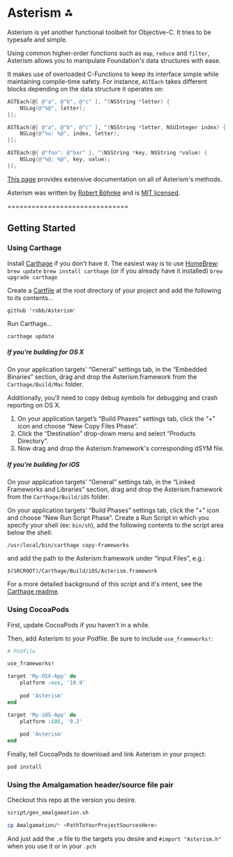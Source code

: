 # Asterism ⁂

Asterism is yet another functional toolbelt for Objective-C. It tries to be
typesafe and simple.

Using common higher-order functions such as `map`, `reduce` and `filter`,
Asterism allows you to manipulate Foundation's data structures with ease.

It makes use of overloaded C-Functions to keep its interface simple while
maintaining compile-time safety. For instance, `ASTEach` takes different blocks
depending on the data structure it operates on:

```objective-c
ASTEach(@[ @"a", @"b", @"c" ], ^(NSString *letter) {
    NSLog(@"%@", letter);
}];

ASTEach(@[ @"a", @"b", @"c" ], ^(NSString *letter, NSUInteger index) {
    NSLog(@"%u: %@", index, letter);
}];

ASTEach(@{ @"foo": @"bar" }, ^(NSString *key, NSString *value) {
    NSLog(@"%@: %@", key, value);
}];
```

[This page](http://robb.github.io/Asterism/) provides extensive documentation on
all of Asterism's methods.

Asterism was written by <a href="http://robb.is">Robert
Böhnke</a> and is <a href="http://opensource.org/licenses/MIT">MIT licensed</a>.

==============================

## Getting Started

### Using Carthage
Install [Carthage](https://github.com/Carthage/Carthage) if you don't have it. The easiest way is to use [HomeBrew](http://brew.sh):
     `brew update`
     `brew install carthage`
      (or if you already have it installed) `brew upgrade carthage`

Create a [Cartfile](https://github.com/Carthage/Carthage/blob/master/Documentation/Artifacts.md#example-cartfile) at the root directory of your project and add the following to its contents...

 ```
 github 'robb/Asterism'
 ```

Run Carthage...

 ```sh
 carthage update
 ```
 
##### If you're building for OS X

On your application targets’ “General” settings tab, in the “Embedded Binaries” section, drag and drop the Asterism.framework from the `Carthage/Build/Mac` folder.

Additionally, you'll need to copy debug symbols for debugging and crash reporting on OS X.

1. On your application target’s “Build Phases” settings tab, click the “+” icon and choose “New Copy Files Phase”.
2. Click the “Destination” drop-down menu and select “Products Directory”.
3. Now drag and drop the Asterism.framework's corresponding dSYM file.

##### If you're building for iOS

On your application targets’ “General” settings tab, in the “Linked Frameworks and Libraries” section, drag and drop the Asterism.framework from the `Carthage/Build/iOS` folder.

On your application targets’ “Build Phases” settings tab, click the “+” icon and choose “New Run Script Phase”. Create a Run Script in which you specify your shell (ex: `bin/sh`), add the following contents to the script area below the shell:

  ```
  /usr/local/bin/carthage copy-frameworks
  ```

  and add the path to the Asterism.framework under “Input Files”, e.g.:

  ```
  $(SRCROOT)/Carthage/Build/iOS/Asterism.framework
  ```
  For a more detailed background of this script and it's intent, see the [Carthage readme](https://github.com/Carthage/Carthage/blob/master/README.md#if-youre-building-for-ios-tvos-or-watchos).
  
### Using CocoaPods
First, update CocoaPods if you haven't in a while.

Then, add Asterism to your Podfile. Be sure to include ```use_frameworks!```:

```rb
# Podfile

use_frameworks!

target 'My-OSX-App' do
    platform :osx, '10.9'
    
    pod 'Asterism'
end

target 'My-iOS-App' do
    platform :iOS, '9.2'
    
    pod 'Asterism'
end
```

Finally, tell CocoaPods to download and link Asterism in your project:

```sh
pod install
```

### Using the Amalgamation header/source file pair
Checkout this repo at the version you desire.

```sh
script/gen_amalgamation.sh

cp Amalgamation/* <PathToYourProjectSourcesHere>
```

And just add the `.m` file to the targets you desire and `#import "Asterism.h"` when you use it or in your `.pch`



